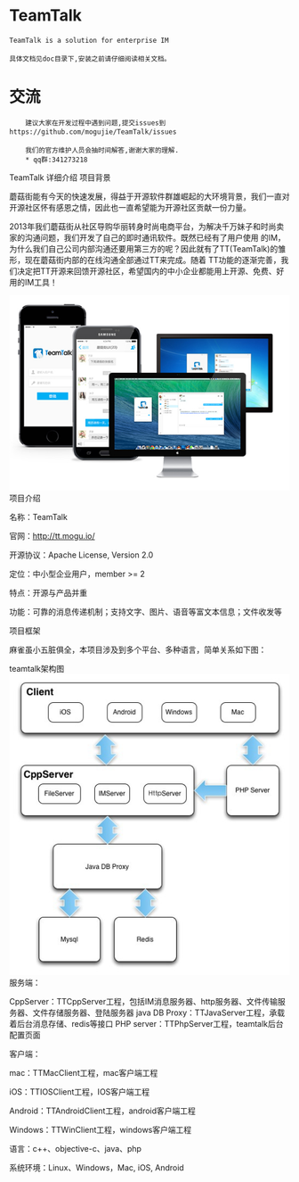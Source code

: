 # TeamTalk
	TeamTalk is a solution for enterprise IM
	
	具体文档见doc目录下,安装之前请仔细阅读相关文档。
	
# 交流
		建议大家在开发过程中遇到问题,提交issues到https://github.com/mogujie/TeamTalk/issues  
		
		我们的官方维护人员会抽时间解答,谢谢大家的理解.
		* qq群:341273218
TeamTalk 详细介绍
项目背景

蘑菇街能有今天的快速发展，得益于开源软件群雄崛起的大环境背景，我们一直对开源社区怀有感恩之情，因此也一直希望能为开源社区贡献一份力量。

2013年我们蘑菇街从社区导购华丽转身时尚电商平台，为解决千万妹子和时尚卖家的沟通问题，我们开发了自己的即时通讯软件。既然已经有了用户使用 的IM，为什么我们自己公司内部沟通还要用第三方的呢？因此就有了TT(TeamTalk)的雏形，现在蘑菇街内部的在线沟通全部通过TT来完成。随着 TT功能的逐渐完善，我们决定把TT开源来回馈开源社区，希望国内的中小企业都能用上开源、免费、好用的IM工具！


![截屏](https://github.com/jdtsg/TeamTalk/blob/master/img/screen.jpg)
项目介绍

名称：TeamTalk

官网：http://tt.mogu.io/

开源协议：Apache License, Version 2.0

定位：中小型企业用户，member >= 2

特点：开源与产品并重

功能：可靠的消息传递机制；支持文字、图片、语音等富文本信息；文件收发等

项目框架

麻雀虽小五脏俱全，本项目涉及到多个平台、多种语言，简单关系如下图：

teamtalk架构图
![架构图](https://github.com/jdtsg/TeamTalk/blob/master/img/teamtalkorg.jpg)
服务端：

CppServer：TTCppServer工程，包括IM消息服务器、http服务器、文件传输服务器、文件存储服务器、登陆服务器 java DB Proxy：TTJavaServer工程，承载着后台消息存储、redis等接口 PHP server：TTPhpServer工程，teamtalk后台配置页面

客户端：

mac：TTMacClient工程，mac客户端工程

iOS：TTIOSClient工程，IOS客户端工程

Android：TTAndroidClient工程，android客户端工程

Windows：TTWinClient工程，windows客户端工程

语言：c++、objective-c、java、php

系统环境：Linux、Windows，Mac, iOS, Android
